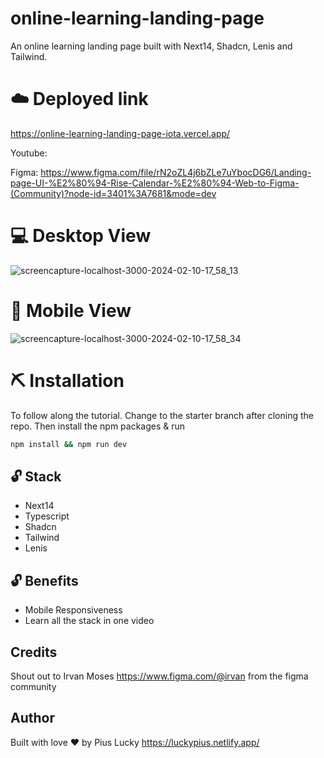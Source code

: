 # online-learning-landing-page
An online learning landing page built with Next14, Shadcn, Lenis and Tailwind.


# ☁️ Deployed link
https://online-learning-landing-page-iota.vercel.app/


Youtube:  


Figma:  https://www.figma.com/file/rN2oZL4j6bZLe7uYbocDG6/Landing-page-UI-%E2%80%94-Rise-Calendar-%E2%80%94-Web-to-Figma-(Community)?node-id=3401%3A7681&mode=dev

# 💻 Desktop View
![screencapture-localhost-3000-2024-02-10-17_58_13](https://github.com/PiusLucky/online-learning-landing-page/assets/32282934/910a404a-b32d-4d2e-8998-ecc15ca63357)

# 📱 Mobile View
![screencapture-localhost-3000-2024-02-10-17_58_34](https://github.com/PiusLucky/online-learning-landing-page/assets/32282934/e8fad39c-fd15-4fd7-a310-84ec7f31395c)


# ⛏️ Installation
To follow along the tutorial. Change to the starter branch  after cloning the repo.
Then install the npm packages & run
```bash
npm install && npm run dev
```


## 🔓 Stack
- Next14
- Typescript
- Shadcn
- Tailwind
- Lenis

## 🔓 Benefits
- Mobile Responsiveness
- Learn all the stack in one video

## Credits
Shout out to Irvan Moses https://www.figma.com/@irvan from the figma community


## Author
Built with love ❤️ by Pius Lucky https://luckypius.netlify.app/



